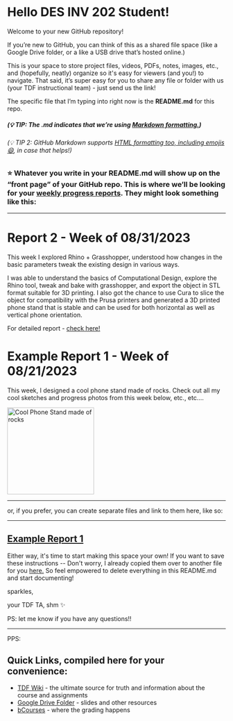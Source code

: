 # Hello DES INV 202 Student!
Welcome to your new GitHub repository! 

If you’re new to GitHub, you can think of this as a shared file space (like a Google Drive folder, or a like a USB drive that’s hosted online.) 

This is your space to store project files, videos, PDFs, notes, images, etc., and (hopefully, neatly) organize so it's easy for viewers (and you!) to navigate. That said, it’s super easy for you to share any file or folder with us (your TDF instructional team) - just send us the link! 

The specific file that I’m typing into right now is the **README.md** for this repo. 
##### (💡 TIP: The .md indicates that we’re using [Markdown formatting.](https://www.markdownguide.org/cheat-sheet/)) #####
<h6> (💡 TIP 2: GitHub Markdown supports <a href="https://gist.github.com/seanh/13a93686bf4c2cb16e658b3cf96807f2"> <em>HTML formatting</em> too, including emojis 😄</a>, in case that helps!) </h6>

### :star: Whatever you write in your **README.md** will show up on the “front page” of your GitHub repo. This is where we’ll be looking for your [weekly progress reports](https://github.com/Berkeley-MDes/desinv-202/wiki/3.0-Weekly-Submissions). They might look something like this: ###
---

# Report 2 - Week of 08/31/2023

This week I explored Rhino + Grasshopper, understood how changes in the basic parameters tweak the existing design in various ways. 

I was able to understand the basics of Computational Design, explore the Rhino tool, tweak and bake with grasshopper, and export the object in STL format suitable for 3D printing. I also got the chance to use Cura to slice the object for compatibility with the Prusa printers and generated a 3D printed phone stand that is stable and can be used for both horizontal as well as vertical phone orientation.

For detailed report - [check here!](https://github.com/Berkeley-MDes/tdf-fa23-kanchanrpathak/blob/main/weekly-reports/Report%202.md)


# Example Report 1 - Week of 08/21/2023 #
This week, I designed a cool phone stand made of rocks. Check out all my cool sketches and progress photos from this week below, etc., etc....

<img width="200" alt="Cool Phone Stand made of rocks" src="https://github.com/s-almeda/tdf-template-repo/assets/21287693/bc2f1864-af5a-456d-9a71-e1d80d51190c">

---

or, if you prefer, you can create separate files and link to them here, like so:

---
[Example Report 1](weekly-reports/example-report-1.md)
---

Either way, it's time to start making this space your own! If you want to save these instructions -- Don't worry, I already copied them over to another file for you [here.](welcomeREADME.md) So feel empowered to delete everything in this README.md and start documenting! 

sparkles,

your TDF TA, shm :sparkles:

PS: let me know if you have any questions!!

--- 
PPS: 
## Quick Links, compiled here for your convenience: ##

- [TDF Wiki](https://github.com/Berkeley-MDes/desinv-202/wiki) - the ultimate source for truth and information about the course and assignments
- [Google Drive Folder](https://drive.google.com/drive/folders/1OjFgu4llHn-2WayQFVWRKFyOkQ_WaQRx?usp=drive_link) - slides and other resources
- [bCourses](https://bcourses.berkeley.edu/courses/1528355) - where the grading happens


